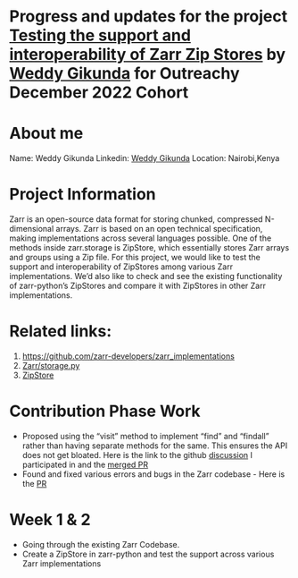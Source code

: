 # Progress and updates for the project [Testing the support and interoperability of Zarr Zip Stores](https://www.outreachy.org/outreachy-december-2022-internship-round/) by [Weddy Gikunda](https://github.com/caviere) for Outreachy December 2022 Cohort

# About me
Name: Weddy Gikunda 
Linkedin: [Weddy Gikunda](https://www.linkedin.com/in/weddy-gikunda-6749351a1?)
Location: Nairobi,Kenya

# Project Information

Zarr is an open-source data format for storing chunked, compressed N-dimensional arrays. Zarr is based on an open technical specification, making implementations across several languages possible. One of the methods inside zarr.storage is ZipStore, which essentially stores Zarr arrays and groups using a Zip file. For this project, we would like to test the support and interoperability of ZipStores among various Zarr implementations. We’d also like to check and see the existing functionality of zarr-python’s ZipStores and compare it with ZipStores in other Zarr implementations. 

# Related links: 
1. https://github.com/zarr-developers/zarr_implementations
2. [Zarr/storage.py](https://github.com/zarr-developers/zarr-python/blob/main/zarr/storage.py)
3. [ZipStore](https://zarr.readthedocs.io/en/stable/api/storage.html#zarr.storage.ZipStore)

# Contribution Phase Work
* Proposed using the “visit” method to implement “find” and “findall” rather than having separate methods for the same. This ensures the API does not get bloated. Here is the link to the github [discussion](https://github.com/zarr-developers/zarr-python/issues/188) I participated in and the [merged PR](https://github.com/zarr-developers/zarr-python/pull/1241)
* Found and fixed various errors and bugs in the Zarr codebase - Here is the [PR](https://github.com/zarr-developers/zarr-python/pull/1226)

# Week 1 & 2
* Going through the existing Zarr Codebase.
* Create a ZipStore in zarr-python and test the support across various Zarr implementations
